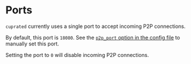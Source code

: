 # Ports
`cuprated` currently uses a single port to accept incoming P2P connections.

By default, this port is `18080`.
See the [`p2p_port` option in the config file](../config.md) to manually set this port.

Setting the port to `0` will disable incoming P2P connections.